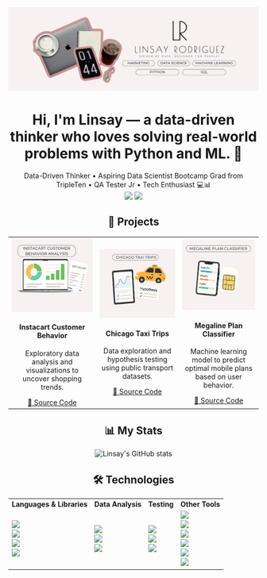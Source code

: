 <p align="center">
  <img src="https://raw.githubusercontent.com/linsayr/linsayr/main/Github.png" alt="Banner" />
</p>

<h1 align="center">Hi, I'm Linsay — a data-driven thinker who loves solving real-world problems with Python and ML. 👋</h1>
<p align="center">
  Data-Driven Thinker • Aspiring Data Scientist Bootcamp Grad from TripleTen • QA Tester Jr • Tech Enthusiast 💻📊  
  <br>
  <a href="https://linkedin.com/in/linsayrodriguez92"><img src="https://img.shields.io/badge/LinkedIn-blue?logo=linkedin&style=flat" /></a>
  <a href="mailto:linsayrodriguez92@gmail.com"><img src="https://img.shields.io/badge/Gmail-red?logo=gmail&style=flat" /></a>
</p>

<!--
**linsayr/linsayr** is a ✨ _special_ ✨ repository because its `README.md` (this file) appears on your GitHub profile.

Here are some ideas to get you started:

- 🔭 I’m currently working on ...
- 🌱 I’m currently learning ...
- 👯 I’m looking to collaborate on ...
- 🤔 I’m looking for help with ...
- 💬 Ask me about ...
- 📫 How to reach me: ...
- 😄 Pronouns: ...
- ⚡ Fun fact: ...
-->
<h2 align="center">📁 Projects</h2>

<div align="center">
  <table>
    <tr>
      <td align="center" width="300">
        <img src="https://github.com/linsayr/linsayr/blob/21533d0a941792edadae75ce68616a509f84c94c/Project1.png?raw=true" width="100%" alt="Instacart Project" />
        <h4>Instacart Customer Behavior</h4>
        <p>Exploratory data analysis and visualizations to uncover shopping trends.</p>
        <a href="https://github.com/linsayr/instacart-customer-analysis" target="_blank">🔗 Source Code</a>
      </td>
      <td align="center" width="300">
        <img src="https://github.com/linsayr/linsayr/blob/21533d0a941792edadae75ce68616a509f84c94c/project2.png?raw=true" width="100%" alt="Taxi Project" />
        <h4>Chicago Taxi Trips</h4>
        <p>Data exploration and hypothesis testing using public transport datasets.</p>
        <a href="https://github.com/linsayr/chicago-taxi-analysis" target="_blank">🔗 Source Code</a>
      </td>
      <td align="center" width="300">
        <img src="https://github.com/linsayr/linsayr/blob/21533d0a941792edadae75ce68616a509f84c94c/Project3.png?raw=true" width="100%" alt="Megaline Project" />
        <h4>Megaline Plan Classifier</h4>
        <p>Machine learning model to predict optimal mobile plans based on user behavior.</p>
        <a href="https://github.com/linsayr/megaline-plan-classifier.git" target="_blank">🔗 Source Code</a>
      </td>
    </tr>
  </table>
</div>

<h2 align="center"> 📊 My Stats </h2>
<p align="center">
  <img width="600" src="https://github-readme-stats.vercel.app/api?username=linsayr&show_icons=true&theme=radical" alt="Linsay's GitHub stats" />
</p>


<h2 align="center"> 🛠️ Technologies </h2>
<div align="center">
<table>
  <tr>
    <td><b>Languages & Libraries</b></td>
    <td><b>Data Analysis</b></td>
    <td><b>Testing</b></td>
    <td><b>Other Tools</b></td>
  </tr>
  <tr>
    <td>
      <img src="https://img.shields.io/badge/Python-3776AB?style=for-the-badge&logo=python&logoColor=white" /><br>
      <img src="https://img.shields.io/badge/SQL-4479A1?style=for-the-badge&logo=postgresql&logoColor=white" /><br>
      <img src="https://img.shields.io/badge/Pandas-150458?style=for-the-badge&logo=pandas&logoColor=white" /><br>
      <img src="https://img.shields.io/badge/Scikit--Learn-F7931E?style=for-the-badge&logo=scikit-learn&logoColor=white" />
    </td>
    <td>
      <img src="https://img.shields.io/badge/Jupyter-F37626?style=for-the-badge&logo=Jupyter&logoColor=white" /><br>
      <img src="https://img.shields.io/badge/Tableau-E97627?style=for-the-badge&logo=Tableau&logoColor=white" /><br>
      <img src="https://img.shields.io/badge/Power%20BI-F2C811?style=for-the-badge&logo=Power%20BI&logoColor=black" />
    </td>
    <td>
      <img src="https://img.shields.io/badge/Postman-FF6C37?style=for-the-badge&logo=Postman&logoColor=white" /><br>
      <img src="https://img.shields.io/badge/Mobile%20Testing-3DDC84?style=for-the-badge&logo=android&logoColor=white" /><br>
      <img src="https://img.shields.io/badge/Puppeteer-40B5A4?style=for-the-badge&logo=puppeteer&logoColor=white" />
    </td>
    <td>
      <img src="https://img.shields.io/badge/Git-F05032?style=for-the-badge&logo=git&logoColor=white" /><br>
      <img src="https://img.shields.io/badge/GitHub-181717?style=for-the-badge&logo=github&logoColor=white" /><br>
      <img src="https://img.shields.io/badge/Notion-000000?style=for-the-badge&logo=notion&logoColor=white" /><br>
      <img src="https://img.shields.io/badge/VS%20Code-007ACC?style=for-the-badge&logo=visual-studio-code&logoColor=white" /><br>
      <img src="https://img.shields.io/badge/Excel-217346?style=for-the-badge&logo=microsoft-excel&logoColor=white" /><br>
      <img src="https://img.shields.io/badge/Canva-00C4CC?style=for-the-badge&logo=canva&logoColor=white" />
    </td>
  </tr>
</table>
</div>
